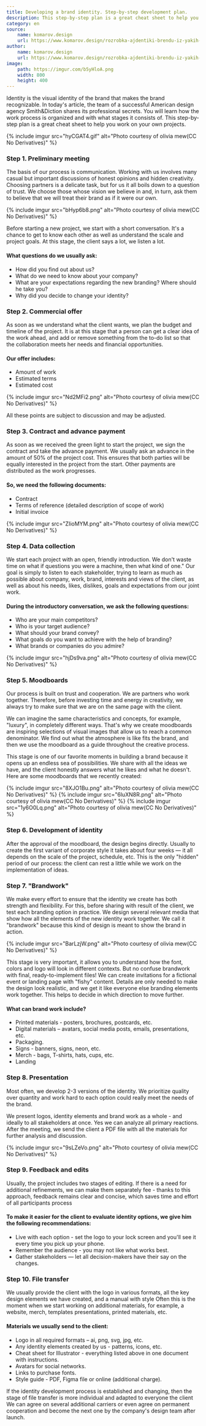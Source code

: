 ```yaml
---
title: Developing a brand identity. Step-by-step development plan.
description: This step-by-step plan is a great cheat sheet to help you work on your own projects.
category: en
source:
    name: komarov.design
    url: https://www.komarov.design/rozrobka-ajdentiki-brendu-iz-yakih-etapiv-skladayetsya/
author:
    name: komarov.design
    url: https://www.komarov.design/rozrobka-ajdentiki-brendu-iz-yakih-etapiv-skladayetsya/
image:
    path: https://imgur.com/b5yHloA.png
    width: 800
    height: 400
---
```


Identity is the visual identity of the brand that makes the brand recognizable. In today's article, the team of a successful 
American design agency Smith&Diction shares its professional secrets. You will learn how the work process is organized 
and with what stages it consists of. This step-by-step plan is a great cheat sheet to help you work on your own projects.

{% include imgur src="hyCGAT4.gif" alt="Photo courtesy of olivia mew(CC No Derivatives)" %}

### Step 1. Preliminary meeting

The basis of our process is communication. Working with us involves many casual but important discussions of honest opinions 
and hidden creativity. Choosing partners is a delicate task, but for us it all boils down to a question of trust. We choose 
those whose vision we believe in and, in turn, ask them to believe that we will treat their brand as if it were our own.

{% include imgur src="bHyp6b8.png" alt="Photo courtesy of olivia mew(CC No Derivatives)" %}

Before starting a new project, we start with a short conversation. It's a chance to get to know each other as well as 
understand the scale and project goals. At this stage, the client says a lot, we listen a lot.

#### What questions do we usually ask:

- How did you find out about us?
- What do we need to know about your company?
- What are your expectations regarding the new branding? Where should he take you?
- Why did you decide to change your identity?

### Step 2. Commercial offer

As soon as we understand what the client wants, we plan the budget and timeline of the project. It is at this stage that 
a person can get a clear idea of the work ahead, and add or remove something from the to-do list so that the collaboration 
meets her needs and financial opportunities.

#### Our offer includes:

- Amount of work
- Estimated terms
- Estimated cost

{% include imgur src="Nd2MFi2.png" alt="Photo courtesy of olivia mew(CC No Derivatives)" %}

All these points are subject to discussion and may be adjusted.

### Step 3. Contract and advance payment

As soon as we received the green light to start the project, we sign the contract and take the advance payment. We usually 
ask an advance in the amount of 50% of the project cost. This ensures that both parties will be equally interested in the 
project from the start. Other payments are distributed as the work progresses.

#### So, we need the following documents:

- Contract
- Terms of reference (detailed description of scope of work)
- Initial invoice

{% include imgur src="ZIioMYM.png" alt="Photo courtesy of olivia mew(CC No Derivatives)" %}

### Step 4. Data collection

We start each project with an open, friendly introduction. We don't waste time on what if questions you were a machine, 
then what kind of one." Our goal is simply to listen to each stakeholder, trying to learn as much as possible about
company, work, brand, interests and views of the client, as well as about his needs, likes, dislikes, goals and expectations
from our joint work.

#### During the introductory conversation, we ask the following questions:

- Who are your main competitors?
- Who is your target audience?
- What should your brand convey?
- What goals do you want to achieve with the help of branding?
- What brands or companies do you admire?

{% include imgur src="hjDs9va.png" alt="Photo courtesy of olivia mew(CC No Derivatives)" %}

### Step 5. Moodboards

Our process is built on trust and cooperation. We are partners who work together. Therefore, before investing time and energy 
in creativity, we always try to make sure that we are on the same page with the client.

We can imagine the same characteristics and concepts, for example, "luxury", in completely different ways. That's why we 
create moodboards are inspiring selections of visual images that allow us to reach a common denominator. We find out what 
the atmosphere is like fits the brand, and then we use the moodboard as a guide throughout the creative process.

This stage is one of our favorite moments in building a brand because it opens up an endless sea of possibilities. We 
share with all the ideas we have, and the client honestly answers what he likes and what he doesn't. Here are some moodboards 
that we recently created:

{% include imgur src="8XJO1Bu.png" alt="Photo courtesy of olivia mew(CC No Derivatives)" %}
{% include imgur src="6luXN8R.png" alt="Photo courtesy of olivia mew(CC No Derivatives)" %}
{% include imgur src="1y6O0Lq.png" alt="Photo courtesy of olivia mew(CC No Derivatives)" %}

### Step 6. Development of identity

After the approval of the moodboard, the design begins directly. Usually to create the first variant of corporate style
it takes about four weeks — it all depends on the scale of the project, schedule, etc. This is the only "hidden" period
of our process: the client can rest a little while we work on the implementation of ideas.

### Step 7. "Brandwork"

We make every effort to ensure that the identity we create has both strength and flexibility. For this, before sharing with
result of the client, we test each branding option in practice. We design several relevant media that show how all the 
elements of the new identity work together. We call it "brandwork" because this kind of design is meant to show the brand 
in action.

{% include imgur src="BarLzjW.png" alt="Photo courtesy of olivia mew(CC No Derivatives)" %}

This stage is very important, it allows you to understand how the font, colors and logo will look in different contexts. 
But no confuse brandwork with final, ready-to-implement files! We can create invitations for a fictional event or landing 
page with "fishy" content. Details are only needed to make the design look realistic, and we get it like everyone else
branding elements work together. This helps to decide in which direction to move further.

#### What can brand work include?

- Printed materials - posters, brochures, postcards, etc.
- Digital materials – avatars, social media posts, emails, presentations, etc.
- Packaging.
- Signs - banners, signs, neon, etc.
- Merch - bags, T-shirts, hats, cups, etc.
- Landing

### Step 8. Presentation

Most often, we develop 2-3 versions of the identity. We prioritize quality over quantity and work hard to each option 
could really meet the needs of the brand.

We present logos, identity elements and brand work as a whole - and ideally to all stakeholders at once. Yes we can
analyze all primary reactions. After the meeting, we send the client a PDF file with all the materials for further analysis
and discussion.

{% include imgur src="9sLZeVo.png" alt="Photo courtesy of olivia mew(CC No Derivatives)" %}

### Step 9. Feedback and edits

Usually, the project includes two stages of editing. If there is a need for additional refinements, we can make them 
separately fee - thanks to this approach, feedback remains clear and concise, which saves time and effort of all participants
process

#### To make it easier for the client to evaluate identity options, we give him the following recommendations:

- Live with each option - set the logo to your lock screen and you'll see it every time you pick up your phone.
- Remember the audience - you may not like what works best.
- Gather stakeholders — let all decision-makers have their say on the changes.

### Step 10. File transfer

We usually provide the client with the logo in various formats, all the key design elements we have created, and a manual
with style Often this is the moment when we start working on additional materials, for example, a website, merch, templates
presentations, printed materials, etc.

#### Materials we usually send to the client:

- Logo in all required formats – ai, png, svg, jpg, etc.
- Any identity elements created by us - patterns, icons, etc.
- Cheat sheet for Illustrator - everything listed above in one document with instructions.
- Avatars for social networks.
- Links to purchase fonts.
- Style guide - PDF, Figma file or online (additional charge).

If the identity development process is established and changing, then the stage of file transfer is more individual and 
adapted to everyone the client We can agree on several additional carriers or even agree on permanent cooperation and 
become the next one by the company's design team after launch.

